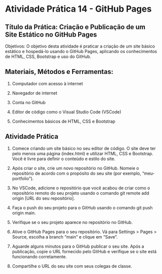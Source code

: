 # Atividade Prática 14 - GitHub Pages

## Título da Prática: Criação e Publicação de um Site Estático no GitHub Pages

Objetivos: O objetivo desta atividade é praticar a criação de um site básico estático e hospedá-lo usando o GitHub Pages, aplicando os conhecimentos de HTML, CSS, Bootstrap e uso do GitHub.



## Materiais, Métodos e Ferramentas:

1. Computador com acesso à internet

2. Navegador de internet

3. Conta no GitHub

4. Editor de código como o Visual Studio Code (VSCode)

5. Conhecimentos básicos de HTML, CSS e Bootstrap



## Atividade Prática

1. Comece criando um site básico no seu editor de código. O site deve ter pelo menos uma página (index.html) e utilizar HTML, CSS e Bootstrap. Você é livre para definir o conteúdo e estilo do site.

2. Após criar o site, crie um novo repositório no GitHub. Nomeie o repositório de acordo com o propósito do seu site (por exemplo, “meu-portfolio”).

3. No VSCode, adicione o repositório que você acabou de criar como o repositório remoto do seu projeto usando o comando git remote add origin [URL do seu repositório].

4. Faça o push do seu projeto para o GitHub usando o comando git push origin main.

5. Verifique se o seu projeto aparece no repositório no GitHub.

6. Ative o GitHub Pages para o seu repositório. Vá para Settings > Pages > Source, escolha a branch “main” e clique em “Save”.

7. Aguarde alguns minutos para o GitHub publicar o seu site. Após a publicação, copie o URL fornecido pelo GitHub e verifique se o site está funcionando corretamente.

8. Compartilhe o URL do seu site com seus colegas de classe.

